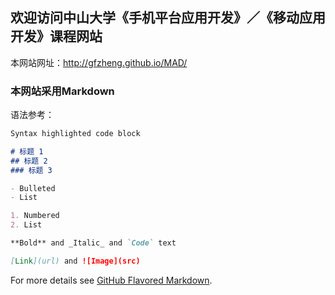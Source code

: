 ## 欢迎访问中山大学《手机平台应用开发》／《移动应用开发》课程网站

本网站网址：http://gfzheng.github.io/MAD/



### 本网站采用Markdown

语法参考：

```markdown
Syntax highlighted code block

# 标题 1
## 标题 2
### 标题 3

- Bulleted
- List

1. Numbered
2. List

**Bold** and _Italic_ and `Code` text

[Link](url) and ![Image](src)
```

For more details see [GitHub Flavored Markdown](https://guides.github.com/features/mastering-markdown/).
